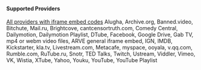 
#### Supported Providers ####

[All providers with iframe embed codes](https://nextgenthemes.com/plugins/arve/documentation/#general-iframe-embedding)
Alugha, Archive.org, Banned.video, Bitchute, Mail.ru, Brightcove, cantcensortruth.com, Comedy Central, Dailymotion, Dailymotion Playlist, DTube, Facebook, Google Drive, Gab TV, mp4 or webm video files, ARVE general iframe embed, IGN, IMDB, Kickstarter, kla.tv, Livestream.com, Metacafe, myspace, ooyala, v.qq.com, Rumble.com, RuTube.ru, Snotr, TED Talks, Twitch, Ustream, Viddler, Vimeo, VK, Wistia, XTube, Yahoo, Youku, YouTube, YouTube Playlist